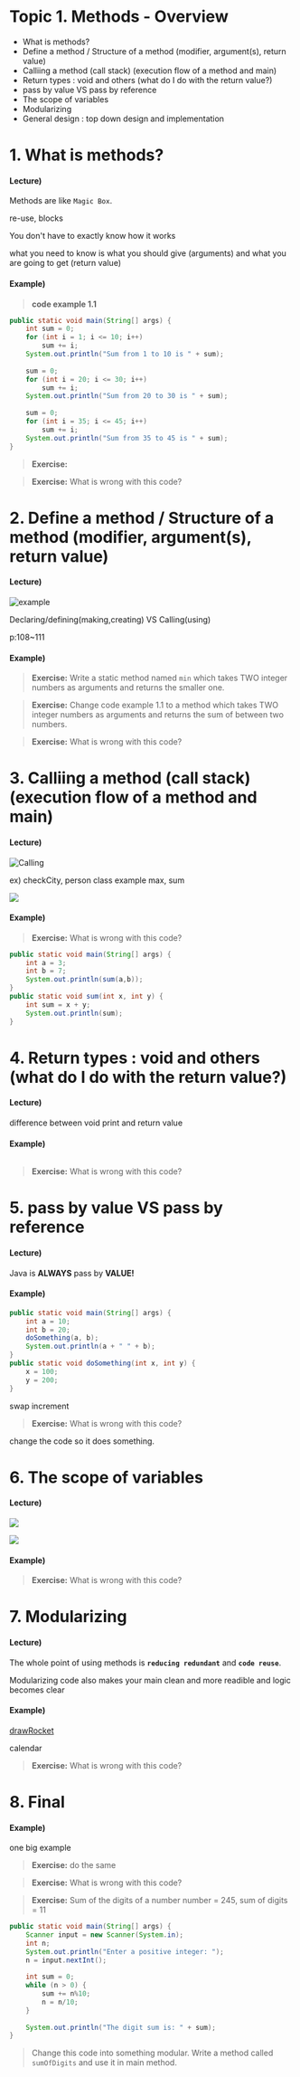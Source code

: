 
# Topic 1. Methods - Overview

- What is methods?
- Define a method / Structure of a method (modifier, argument(s), return value)
- Calliing a method (call stack) (execution flow of a method and main)
- Return types : void and others (what do I do with the return value?)
- pass by value VS pass by reference
- The scope of variables
- Modularizing
- General design : top down design and implementation


# 1. What is methods?

#### Lecture) 

Methods are like `Magic Box`.

re-use, blocks

You don't have to exactly know how it works

what you need to know is what you should give (arguments) and what you are going to get (return value)

#### Example)

> **code example 1.1**

```java
public static void main(String[] args) {
    int sum = 0;
    for (int i = 1; i <= 10; i++)
        sum += i;
    System.out.println("Sum from 1 to 10 is " + sum);
    
    sum = 0;
    for (int i = 20; i <= 30; i++)
        sum += i;
    System.out.println("Sum from 20 to 30 is " + sum);
    
    sum = 0;
    for (int i = 35; i <= 45; i++)
        sum += i;
    System.out.println("Sum from 35 to 45 is " + sum);
}
```

> **Exercise:**

> **Exercise:** What is wrong with this code?

# 2. Define a method / Structure of a method (modifier, argument(s), return value)

#### Lecture) 

![example](https://github.com/lukesterlee/review-session/blob/master/methods/structureOfMethods.JPG)

Declaring/defining(making,creating) VS Calling(using)

p:108~111

#### Example)

> **Exercise:** Write a static method named `min` which takes TWO integer numbers as arguments and returns the smaller one. 

> **Exercise:** Change code example 1.1 to a method which takes TWO integer numbers as arguments and returns the sum of between two numbers.

> **Exercise:** What is wrong with this code?

# 3. Calliing a method (call stack) (execution flow of a method and main)

#### Lecture)  

![Calling](https://github.com/lukesterlee/review-session/blob/master/methods/calling.JPG)

ex) checkCity, person class example
max, sum

![](https://github.com/lukesterlee/review-session/blob/master/methods/callstack.JPG)

#### Example)

> **Exercise:** What is wrong with this code?

```java
public static void main(String[] args) {
    int a = 3;
    int b = 7;
    System.out.println(sum(a,b));
}
public static void sum(int x, int y) {
    int sum = x + y;
    System.out.println(sum);
}
```

# 4. Return types : void and others (what do I do with the return value?)

#### Lecture) 

difference between void print and return value

#### Example)

```java

```

> **Exercise:** What is wrong with this code?


# 5. pass by value VS pass by reference

#### Lecture) 

Java is **ALWAYS** pass by **VALUE!**

#### Example)

```java
public static void main(String[] args) {
    int a = 10;
    int b = 20;
    doSomething(a, b);
    System.out.println(a + " " + b);
}
public static void doSomething(int x, int y) {
    x = 100;
    y = 200;
}
```

swap
increment

> **Exercise:** What is wrong with this code?

change the code so it does something.


# 6. The scope of variables

#### Lecture) 

![](https://github.com/lukesterlee/review-session/blob/master/methods/scopeforloop.JPG)

![](https://github.com/lukesterlee/review-session/blob/master/methods/scopecomparison.JPG)

#### Example)

> **Exercise:** What is wrong with this code?

# 7. Modularizing

#### Lecture) 

The whole point of using methods is **`reducing redundant`** and **`code reuse`**.

Modularizing code also makes your main clean and more readible and logic becomes clear



#### Example)

[drawRocket](https://github.com/lukesterlee/accesscode/blob/master/AC_20150312/src/nyc/c4q/lukesterlee/DrawRocket.java)

calendar

> **Exercise:** What is wrong with this code?

# 8. Final

#### Example)

one big example 

> **Exercise:** do the same


> **Exercise:** What is wrong with this code?

> **Exercise:** Sum of the digits of a number
> number = 245, sum of digits = 11

```java
public static void main(String[] args) {
    Scanner input = new Scanner(System.in);
    int n;
    System.out.println("Enter a positive integer: ");
    n = input.nextInt();
    
    int sum = 0;
    while (n > 0) {
        sum += n%10;
        n = n/10;
    }
    
    System.out.println("The digit sum is: " + sum);
}
```

> Change this code into something modular. Write a method called `sumOfDigits` and use it in main method.

